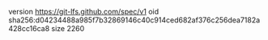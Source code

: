 version https://git-lfs.github.com/spec/v1
oid sha256:d04234488a985f7b32869146c40c914ced682af376c256dea7182a428cc16ca8
size 2260
